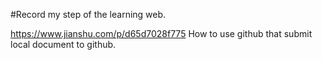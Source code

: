 
#Record my step of the learning web.

https://www.jianshu.com/p/d65d7028f775 How to use github that submit local document to github.
